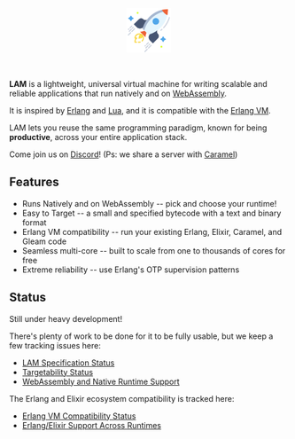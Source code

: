 <div align="center">
  <a href="https://lam.run/" target="_blank">
    <img width="80" src="https://raw.githubusercontent.com/AbstractMachinesLab/lam/main/docs/lam.png" alt="LAM logo">
  </a>
  <p>&nbsp;</p>
</div>

**LAM** is a lightweight, universal virtual machine for writing scalable and
reliable applications that run natively and on
[WebAssembly](https://webassembly.org).

It is inspired by [Erlang](https://erlang.org) and
[Lua](https://www.lua.org/start.html), and it is compatible with the [Erlang
VM](https://erlang.org).

LAM lets you reuse the same programming paradigm, known for being
**productive**, across your entire application stack.

Come join us on [Discord](https://discord.gg/v5aAqKq6Rs)! (Ps: we share a
server with [Caramel](https://caramel.run))

## Features

* Runs Natively and on WebAssembly -- pick and choose your runtime!
* Easy to Target -- a small and specified bytecode with a text and binary format
* Erlang VM compatibility -- run your existing Erlang, Elixir, Caramel, and Gleam code
* Seamless multi-core -- built to scale from one to thousands of cores for free
* Extreme reliability -- use Erlang's OTP supervision patterns

## Status

Still under heavy development!

There's plenty of work to be done for it to be fully usable, but we keep a few
tracking issues here:

* [LAM Specification Status](https://github.com/AbstractMachinesLab/lam/issues/5)
* [Targetability Status](https://github.com/AbstractMachinesLab/lam/issues/7)
* [WebAssembly and Native Runtime Support](https://github.com/AbstractMachinesLab/lam/issues/8)

The Erlang and Elixir ecosystem compatibility is tracked here:
* [Erlang VM Compatibility Status](https://github.com/AbstractMachinesLab/lam/issues/4)
* [Erlang/Elixir Support Across Runtimes](https://github.com/AbstractMachinesLab/lam/issues/6)
